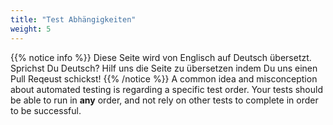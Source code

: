 ```yaml
---
title: "Test Abhängigkeiten"
weight: 5
---
```


{{% notice info %}}
<i class="fas fa-language"></i> Diese Seite wird von Englisch 
auf Deutsch übersetzt. Sprichst Du Deutsch? Hilf uns die Seite 
zu übersetzen indem Du uns einen Pull Reqeust schickst!
 {{% /notice %}}
A common idea and misconception about automated testing is regarding a
specific test order. Your tests should be able to run in **any** order,
and not rely on other tests to complete in order to be successful.

